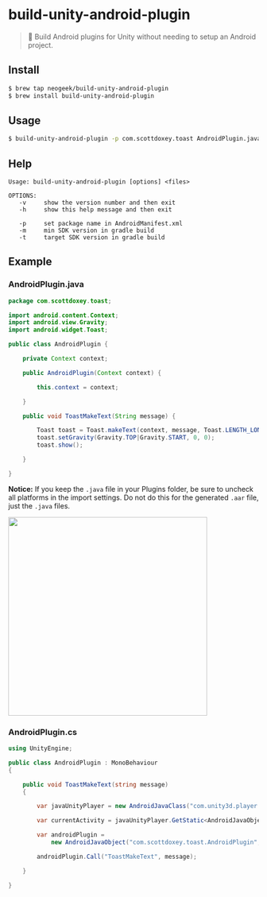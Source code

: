 # build-unity-android-plugin

> 🔧 Build Android plugins for Unity without needing to setup an Android project.

## Install

```bash
$ brew tap neogeek/build-unity-android-plugin
$ brew install build-unity-android-plugin
```

## Usage

```bash
$ build-unity-android-plugin -p com.scottdoxey.toast AndroidPlugin.java
```

## Help

```
Usage: build-unity-android-plugin [options] <files>

OPTIONS:
   -v     show the version number and then exit
   -h     show this help message and then exit

   -p     set package name in AndroidManifest.xml
   -m     min SDK version in gradle build
   -t     target SDK version in gradle build
```

## Example

### AndroidPlugin.java

```java
package com.scottdoxey.toast;

import android.content.Context;
import android.view.Gravity;
import android.widget.Toast;

public class AndroidPlugin {

    private Context context;

    public AndroidPlugin(Context context) {

        this.context = context;

    }

    public void ToastMakeText(String message) {

        Toast toast = Toast.makeText(context, message, Toast.LENGTH_LONG);
        toast.setGravity(Gravity.TOP|Gravity.START, 0, 0);
        toast.show();

    }

}
```

**Notice:** If you keep the `.java` file in your Plugins folder, be sure to uncheck all platforms in the import settings. Do not do this for the generated `.aar` file, just the `.java` files.

<img src="https://i.imgur.com/kRqdkqz.jpg" width="400">

### AndroidPlugin.cs

```csharp
using UnityEngine;

public class AndroidPlugin : MonoBehaviour
{

    public void ToastMakeText(string message)
    {

        var javaUnityPlayer = new AndroidJavaClass("com.unity3d.player.UnityPlayer");

        var currentActivity = javaUnityPlayer.GetStatic<AndroidJavaObject>("currentActivity");

        var androidPlugin =
            new AndroidJavaObject("com.scottdoxey.toast.AndroidPlugin", currentActivity);

        androidPlugin.Call("ToastMakeText", message);

    }

}
```
